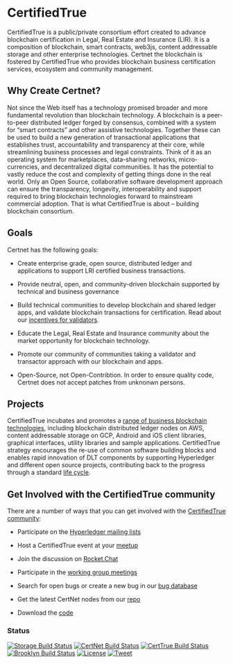 
# CertifiedTrue
CertifiedTrue is a public/private consortium effort created to advance blockchain certification in Legal, Real Estate and Insurance (LIR). It is a composition of blockchain, smart contracts, web3js, content addressable storage and other enterprise technologies. Certnet the blockchain is fostered by CertifiedTrue who provides blockchain business certification services, ecosystem and community management. 

## Why Create Certnet?
Not since the Web itself has a technology promised broader and more fundamental revolution than blockchain technology. A blockchain is a peer-to-peer distributed ledger forged by consensus, combined with a system for “smart contracts” and other assistive technologies. Together these can be used to build a new generation of transactional applications that establishes trust, accountability and transparency at their core, while streamlining business processes and legal constraints.
Think of it as an operating system for marketplaces, data-sharing networks, micro-currencies, and decentralized digital communities. It has the potential to vastly reduce the cost and complexity of getting things done in the real world.
Only an Open Source, collaborative software development approach can ensure the transparency, longevity, interoperability and support required to bring blockchain technologies forward to mainstream commercial adoption. That is what CertifiedTrue is about – building blockchain consortium. 

## Goals
Certnet has the following goals:
* Create enterprise grade, open source, distributed ledger and applications to support LRI certified business transactions.

* Provide neutral, open, and community-driven blockchain supported by technical and business governance

* Build technical communities to develop blockchain and shared ledger apps, and validate blockchain transactions for certification. Read about our [incentives for validators](https://certnet.io).

* Educate the Legal, Real Estate and Insurance community about the market opportunity for blockchain technology.

* Promote our community of communities taking a validator and transactor approach with our blockchain and apps.

* Open-Source, not Open-Contribtion. In order to ensure quality code, Certnet does not accept patches from unknonwn persons. 

## Projects
CertifiedTrue incubates and promotes a [range of business blockchain technologies](https://github.com/CertifiedTrue), including blockchain distributed ledger nodes on AWS, content addressable storage on GCP, Android and iOS client libraries, graphical interfaces, utility libraries and sample applications. CertifiedTrue strategy encourages the re-use of common software building blocks and enables rapid innovation of DLT components by supporting Hyperledger and different open source projects, contributing back to the progress through a standard [life cycle](https://wiki.hyperledger.org/community/project-lifecycle).  

## Get Involved with the CertifiedTrue community
There are a number of ways that you can get involved with the [CertifiedTrue community](http://certifiedtrue.net/):

* Participate on the [Hyperledger mailing lists](http://lists.hyperledger.org/)

* Host a CertifiedTrue event at your [meetup](http://www.meetup.com/pro/hyperledger/)

* Join the discussion on [Rocket.Chat](https://chat.hyperledger.org/)

* Participate in the [working group meetings](https://wiki.hyperledger.org/community/calendar-public-meetings)

* Search for open bugs or create a new bug in our [bug database](https://jira.hyperledger.org/)

* Get the latest CertNet nodes from our [repo](https://github.com/CertifiedTrue/PoA)

* Download the [code](https://github.com/certifiedtrue)


### Status  

[![Storage Build Status](https://travis-ci.org/perkeep/perkeep.svg?branch=master)](https://travis-ci.org/perkeep/perkeep)
[![CertNet Build Status](https://travis-ci.org/CertifiedTrue/certnet.io.svg?branch=master)](https://travis-ci.org/CertifiedTrue/certnet.io)	
[![CertTrue Build Status](https://travis-ci.org/CertifiedTrue/certifiedtrue.co.svg?branch=master)](https://travis-ci.org/CertifiedTrue/certifiedtrue.co)
[![Brooklyn Build Status](https://jenkins.hyperledger.org/user/brooklyn/my-views/view/all/job/crypto-lib-verify-x86_64/badge/icon)](https://jenkins.hyperledger.org/user/brooklyn/my-views/view/all/job/crypto-lib-verify-x86_64/)
[![License](https://img.shields.io/badge/License-Apache%202.0-yellowgreen.svg)](https://github.com/hyperledger/sawtooth-seth/blob/master/LICENSE)
[![Tweet](https://img.shields.io/twitter/url/http/shields.io.svg?style=social)](https://twitter.com/intent/tweet?text=Check%20out%20blockchain%20certification%20in%20Legal,%20Real%20Estate%20and%20Insurance%20url=https://certifiedtrue.github.io/&hastags=certifiedtrue)

